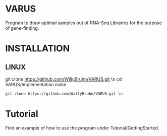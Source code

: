 # VARUS
Program to draw optimal samples out of RNA-Seq Libraries for the purpose of gene-finding.

# INSTALLATION
## LINUX
 git clone https://github.com/WillyBruhn/VARUS.git \n
cd VARUS/Implementation
make

```sh
git clone https://github.com/WillyBruhn/VARUS.git \n
``` 

# Tutorial
Find an example of how to use the program under Tutorial/GettingStarted.
